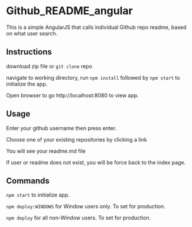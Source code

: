 # Github_README_angular
This is a simple AngularJS that calls individual Github repo readme, based on what user search.

## Instructions

download zip file or `git clone` repo

navigate to working directory, run `npm install` followed by `npm start` to initialize the app.

Open browser to go http://localhost:8080 to view app.

## Usage

Enter your github username then press enter.

Choose one of your existing repositories by clicking a link

You will see your readme.md file

If user or readme does not exist, you will be force back to the index page.

## Commands

`npm start` to initialize app.

`npm deploy:WINDOWS` for Window users only. To set for production.

`npm deploy` for all non-Window users. To set for production.

